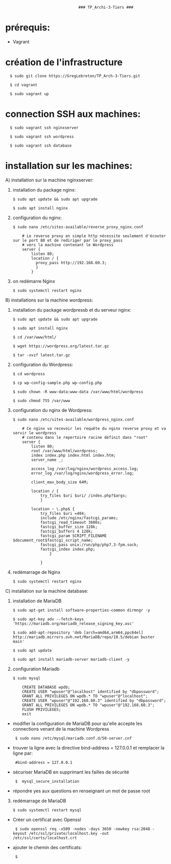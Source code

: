                                     ### TP_Archi-3-Tiers ###
 
 
 
# prérequis:

  - Vagrant
                                          
# création de l'infrastructure

      $ sudo git clone https://GregLebreton/TP_Arch-3-Tiers.git

      $ cd vagrant 

      $ sudo vagrant up
    
# connection SSH aux machines:

      $ sudo vagrant ssh nginxserver

      $ sudo vagrant ssh wordpress

      $ sudo vagrant ssh database
      
# installation sur les machines:
      
  A) installation sur la machine nginxserver:
  
   1) installation du package nginx:

          $ sudo apt update && sudo apt upgrade

          $ sudo apt install nginx
      
   2) configuration du nginx:
      
          $ sudo nano /etc/sites-available/reverse_proxy_nginx.conf

              # Le reverse proxy en simple http nécessite seulement d'écouter sur le port 80 et de rediriger par le proxy_pass
              # vers la machine contenant le Wordpress
              server {
                  listen 80;
                  location / {
                    proxy_pass http://192.168.60.3;
                    }
                  }
                  
   3) on redémarre Nginx

          $ sudo systemctl restart nginx
      
      
  B) installations sur la machine wordpress:
  
   1) installation du package wordpressb et du serveur nginx:

          $ sudo apt update && sudo apt upgrade

          $ sudo apt install nginx

          $ cd /var/www/html/

          $ wget https://wordpress.org/latest.tar.gz

          $ tar -xvzf latest.tar.gz
      
   2) configuration du Wordpress:
 
          $ cd wordpress

          $ cp wp-config-sample.php wp-config.php

          $ sudo chown -R www-data:www-data /var/www/html/wordpress

          $ sudo chmod 755 /var/www
      
   3) configuration du nginx de Wordpress:
 
          $ sudo nano /etc/sites-available/wordpress_nginx.conf

              # Ce nginx va recevoir les requête du nginx reverse proxy et va servir le wordpress
              # contenu dans le repertoire racine définit dans "root"
              server {
                  listen 80;
                  root /var/www/html/wordpress;
                  index index.php index.html index.htm;
                  server_name _;

                  access_log /var/log/nginx/wordpress_access.log;
                  error_log /var/log/nginx/wordpress_error.log;

                  client_max_body_size 64M;

                  location / {
                      try_files $uri $uri/ /index.php?$args;
                      }

                  location ~ \.php$ {
                      try_files $uri =404;
                      include /etc/nginx/fastcgi_params;
                      fastcgi_read_timeout 3600s;
                      fastcgi_buffer_size 128k;
                      fastcgi_buffers 4 128k;
                      fastcgi_param SCRIPT_FILENAME $document_root$fastcgi_script_name;
                      fastcgi_pass unix:/run/php/php7.3-fpm.sock;
                      fastcgi_index index.php;
                          }

                      }
   4) redémarrage de Nginx
                      
          $ sudo systemctl restart nginx
          
      
  C) installation sur la machine database:
  
   1) installation de MariaDB
    
          $ sudo apt-get install software-properties-common dirmngr -y

          $ sudo apt-key adv --fetch-keys 'https://mariadb.org/mariadb_release_signing_key.asc'

          $ sudo add-apt-repository 'deb [arch=amd64,arm64,ppc64el] http://mariadb.mirrors.ovh.net/MariaDB/repo/10.5/debian buster main'

          $ sudo apt update

          $ sudo apt install mariadb-server mariadb-client -y
          
   2) configuration Mariadb

          $ sudo mysql
    
              CREATE DATABASE wpdb;
              CREATE USER "wpuser"@"localhost" identified by "dbpassword";
              GRANT ALL PRIVILEGES ON wpdb.* TO "wpuser"@"localhost";
              CREATE USER "wpuser"@"192.168.60.3" identified by "dbpassword";
              GRANT ALL PRIVILEGES ON wpdb.* TO "wpuser"@"192.168.60.3";
              FLUSH PRIVILEGES;
              exit
              
   * modifier la configuration de MariaDB pour qu'elle accepte les connections venant de la machine Wordpress
              
          $ sudo nano /etc/mysql/mariadb.conf.d/50-server.cnf
           
   * trouver la ligne avec la directive bind-address = 127.0.0.1 et remplacer la ligne par: 
   
          #bind-address = 127.0.0.1  
          
   * sécuriser MariaDB en supprimant les failles de sécurité

          $  mysql_secure_installation
           
   * répondre yes aux questions en renseignant un mot de passe root

   3) redémarrage de MariaDB

          $ sudo systemctl restart mysql
 
   * Créer un certificat avec Openssl
   
          $ sudo openssl req -x509 -nodes -days 3650 -newkey rsa:2048 -keyout /etc/ssl/private/localhost.key -out /etc/ssl/certs/localhost.crt
          
   * ajouter le chemin des certificats:
   
          $      
       
      
